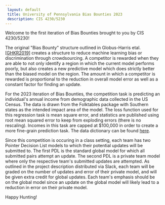 ```yaml
---
 layout: default
 title: University of Pennsylvania Bias Bounties 2023
 description: CIS 4230/5230
---
```


Welcome to the first iteration of Bias Bounties brought to you by CIS 4230/5230!

The original "Bias Bounty" structure outlined in Globus-Harris etal. \[[GHKR2019](https://arxiv.org/pdf/2201.10408.pdf)\] creates a structure to reduce machine learning bias or discrimination through crowdsourcing. A competitor is rewarded when they are able to not only identify a region in which the current model performs poorly, but also creates a new predictive model which does strictly better than the biased model on the region. The amount in which a competitor is rewarded is proportional to the reduction in overall model error as well as a constant factor for finding an update.

For the 2023 iteration of Bias Bounties, the competition task is predicting an individual's annual income from demographic data collected in the US Census. The data is drawn from the Folktables package with Southern states as the intended impact area of the model. The loss function used for this regression task is mean square error, and statistics are published using root mean squared error to keep from exploding errors (there is no rescaling). Incomes in this task are capped at $100,000 in order to create a more fine-grain prediction task. The data dictionary can be found [here](https://www2.census.gov/programs-surveys/acs/tech_docs/pums/data_dict/PUMS_Data_Dictionary_2021.pdf).

Since this competition is occuring in a class setting, each team has two Pointer Decision List models to which their potential updates will be submitted to. The first PDL is the standard global model for which all submitted pairs attempt an update. The second PDL is a private team model where only the respective team's submitted updates are attempted. As outlined in the project description distributed via Slack, each team will be graded on the number of updates and error of their private model, and will be given extra credit for global updates. Each team's emphasis should be on the global model since an update on the global model will likely lead to a reduction in error on their private model.

Happy Hunting!
